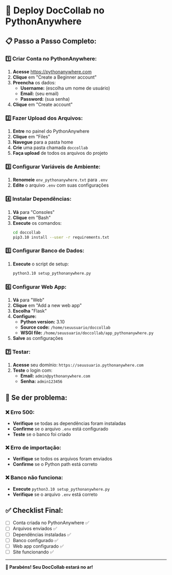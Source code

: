 # 🚀 Deploy DocCollab no PythonAnywhere

## 📋 Passo a Passo Completo:

### 1️⃣ **Criar Conta no PythonAnywhere:**
1. **Acesse** https://pythonanywhere.com
2. **Clique** em "Create a Beginner account"
3. **Preencha** os dados:
   - **Username:** (escolha um nome de usuário)
   - **Email:** (seu email)
   - **Password:** (sua senha)
4. **Clique** em "Create account"

### 2️⃣ **Fazer Upload dos Arquivos:**
1. **Entre** no painel do PythonAnywhere
2. **Clique** em "Files"
3. **Navegue** para a pasta home
4. **Crie** uma pasta chamada `doccollab`
5. **Faça upload** de todos os arquivos do projeto

### 3️⃣ **Configurar Variáveis de Ambiente:**
1. **Renomeie** `env_pythonanywhere.txt` para `.env`
2. **Edite** o arquivo `.env` com suas configurações

### 4️⃣ **Instalar Dependências:**
1. **Vá** para "Consoles"
2. **Clique** em "Bash"
3. **Execute** os comandos:
   ```bash
   cd doccollab
   pip3.10 install --user -r requirements.txt
   ```

### 5️⃣ **Configurar Banco de Dados:**
1. **Execute** o script de setup:
   ```bash
   python3.10 setup_pythonanywhere.py
   ```

### 6️⃣ **Configurar Web App:**
1. **Vá** para "Web"
2. **Clique** em "Add a new web app"
3. **Escolha** "Flask"
4. **Configure:**
   - **Python version:** 3.10
   - **Source code:** `/home/seuusuario/doccollab`
   - **WSGI file:** `/home/seuusuario/doccollab/app_pythonanywhere.py`
5. **Salve** as configurações

### 7️⃣ **Testar:**
1. **Acesse** seu domínio: `https://seuusuario.pythonanywhere.com`
2. **Teste** o login com:
   - **Email:** `admin@pythonanywhere.com`
   - **Senha:** `admin123456`

## 🔧 **Se der problema:**

### ❌ Erro 500:
- **Verifique** se todas as dependências foram instaladas
- **Confirme** se o arquivo `.env` está configurado
- **Teste** se o banco foi criado

### ❌ Erro de importação:
- **Verifique** se todos os arquivos foram enviados
- **Confirme** se o Python path está correto

### ❌ Banco não funciona:
- **Execute** `python3.10 setup_pythonanywhere.py`
- **Verifique** se o arquivo `.env` está correto

## ✅ **Checklist Final:**

- [ ] Conta criada no PythonAnywhere ✅
- [ ] Arquivos enviados ✅
- [ ] Dependências instaladas ✅
- [ ] Banco configurado ✅
- [ ] Web app configurado ✅
- [ ] Site funcionando ✅

---

**🎉 Parabéns! Seu DocCollab estará no ar!**



